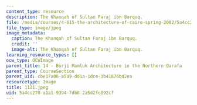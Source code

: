 ```yaml
---
content_type: resource
description: The Khanqah of Sultan Faraj ibn Barquq.
file: /media/courses/4-615-the-architecture-of-cairo-spring-2002/5a4cc270a1a193947db82a5d2fc892cf_1121.jpeg
file_type: image/jpeg
image_metadata:
  caption: The Khanqah of Sultan Faraj ibn Barquq.
  credit: ''
  image-alt: The Khanqah of Sultan Faraj ibn Barquq.
learning_resource_types: []
ocw_type: OCWImage
parent_title: 14 - Burji Mamluk Architecture in the Northern Qarafa
parent_type: CourseSection
parent_uid: cbe17a06-a5a9-dd1a-1dce-3b41876bd2ea
resourcetype: Image
title: 1121.jpeg
uid: 5a4cc270-a1a1-9394-7db8-2a5d2fc892cf
---
```

